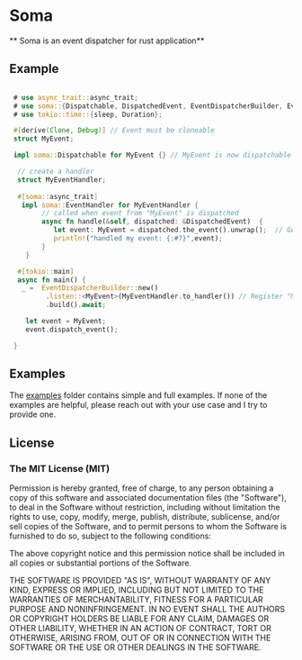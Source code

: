 # Soma

** Soma is an event dispatcher for rust application**

## Example
```rust

 # use async_trait::async_trait;
 # use soma::{Dispatchable, DispatchedEvent, EventDispatcherBuilder, EventHandler};
 # use tokio::time::{sleep, Duration};

 #[derive(Clone, Debug)] // Event must be cloneable
 struct MyEvent;

 impl soma::Dispatchable for MyEvent {} // MyEvent is now dispatchable

  // create a handler
  struct MyEventHandler;
    
  #[soma::async_trait]
   impl soma::EventHandler for MyEventHandler {
        // called when event from "MyEvent" is dispatched
        async fn handle(&self, dispatched: &DispatchedEvent)  {
           let event: MyEvent = dispatched.the_event().unwrap();  // Get the instance of "MyEvent"
           println!("handled my event: {:#?}",event);
        }
    }

  #[tokio::main]
  async fn main() {
   _ =  EventDispatcherBuilder::new()
         .listen::<MyEvent>(MyEventHandler.to_handler()) // Register "MyEventHandler" for "MyEvent"
         .build().await;

    let event = MyEvent;
    event.dispatch_event();

 }

```

## Examples
The [examples](https://github.com/shiftrightonce/soma/tree/main/examples) folder contains simple and full examples. If none of the examples are helpful,
please reach out with your use case and I  try to provide one.




## License

### The MIT License (MIT)

Permission is hereby granted, free of charge, to any person obtaining a copy of this software and associated documentation files (the "Software"), to deal in the Software without restriction, including without limitation the rights to use, copy, modify, merge, publish, distribute, sublicense, and/or sell copies of the Software, and to permit persons to whom the Software is furnished to do so, subject to the following conditions:

The above copyright notice and this permission notice shall be included in all copies or substantial portions of the Software.

THE SOFTWARE IS PROVIDED "AS IS", WITHOUT WARRANTY OF ANY KIND, EXPRESS OR IMPLIED, INCLUDING BUT NOT LIMITED TO THE WARRANTIES OF MERCHANTABILITY, FITNESS FOR A PARTICULAR PURPOSE AND NONINFRINGEMENT. IN NO EVENT SHALL THE AUTHORS OR COPYRIGHT HOLDERS BE LIABLE FOR ANY CLAIM, DAMAGES OR OTHER LIABILITY, WHETHER IN AN ACTION OF CONTRACT, TORT OR OTHERWISE, ARISING FROM, OUT OF OR IN CONNECTION WITH THE SOFTWARE OR THE USE OR OTHER DEALINGS IN THE SOFTWARE.